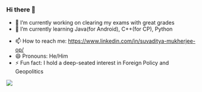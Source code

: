 ### Hi there 👋

<!--
**suvadityamuk/suvadityamuk** is a ✨ _special_ ✨ repository because its `README.md` (this file) appears on your GitHub profile.

<!--Here are some ideas to get you started:-->

- 🔭 I’m currently working on clearing my exams with great grades
- 🌱 I’m currently learning Java(for Android), C++(for CP), Python
<!--- 👯 I’m looking to collaborate on ...
- 🤔 I’m looking for help with ...
- 💬 Ask me about ...
-->
- 📫 How to reach me: https://www.linkedin.com/in/suvaditya-mukherjee-op/
- 😄 Pronouns: He/Him
- ⚡ Fun fact: I hold a deep-seated interest in Foreign Policy and Geopolitics

<img align="center" src="https://github-readme-stats.vercel.app/api?username=suvadityamuk&&show_icons=true&&theme=tokyonight" />
